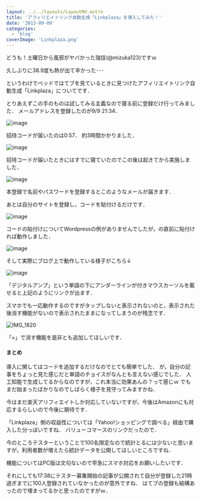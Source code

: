 ```yaml
---
layout: ../../layouts/LayoutMd.astro
title: 'アフィリエイトリンク自動生成「Linkplaza」を導入してみた！'
date: '2013-09-09'
categories:
  - 'blog'
coverImage: 'Linkplaza.png'
---
```


どうも！土曜日から風邪がヤバかった瑞佳(@mizuka123)ですｗ

久しぶりに38.9度も熱が出て辛かった･･･

というわけでベッドではてブを見ているときに見つけたアフィリエイトリンク自動生成「Linkplaza」についてです．

とりあえずこの手のものは試してみる主義なので寝る前に登録だけ行ってみました． メールアドレスを登録したのが9/9 21:34．

![image](/archive/images/image_thumb.png 'image')

招待コードが届いたのは0:57． 約3時間かかりました．

![image](/archive/images/image_thumb1.png 'image')

招待コードが届いたときにはすでに寝ていたのでこの後は起きてから実施しました．

![image](/archive/images/image_thumb2.png 'image')

本登録で名前やパスワードを登録するとこのようなメールが届きます．

あとは自分のサイトを登録し，コードを貼付けるだけです．

![image](/archive/images/image_thumb3.png 'image')

コードの貼付けについてWordpressの例がありませんでしたが，</head>の直前に貼付ければ動作しました．

![image](/archive/images/image_thumb4.png 'image')









そして実際にブログ上で動作している様子がこちら↓

![image](/archive/images/image_thumb5.png 'image')

「デジタルアンプ」という単語の下にアンダーラインが付きマウスカーソルを載せると上記のようにリンクが出ます．

スマホでも一応動作するのですがタップしないと表示されないのと，表示された後消す機能がないので表示されたままになってしまうのが残念です．

![IMG_1820](/archive/images/IMG_1820_thumb.png 'IMG_1820')

「×」で消す機能を是非とも追加してほしいです．

#### まとめ

導入に関してはコードを追加するだけなのでとても簡単でした． が，自分の記事をちょっと見た感じだと単語のチョイスがなんとも言えない感じでした． 人工知能で生成してるからなのですが，これ本当に効果あんの？って感じｗ でもまだ始まったばかりなのでしばらく様子を見守ってみますかね．

今はまだ楽天アリフィエイトしか対応していないですが，今後はAmazonにも対応するらしいので今後に期待です．

「Linkplaza」側の収益性については「Yahoo!ショッピングで調べる」経由で購入した分っぽいですね． バリューコマースのリンクだったので．

今のところテスターということで100名限定なので統計とるには少ないと思いますが，利用者数が増えたら統計データを公開してほしいところですね．

機能についてはPC版は文句ないので早急にスマホ対応をお願いしたいです．

それにしても17:38にテスター募集開始の記事が公開されて自分が登録した21時過ぎまでに100人登録されていなかったのが意外ですね． はてブの登録も結構あったので埋まってるかと思ったのですがｗ．
